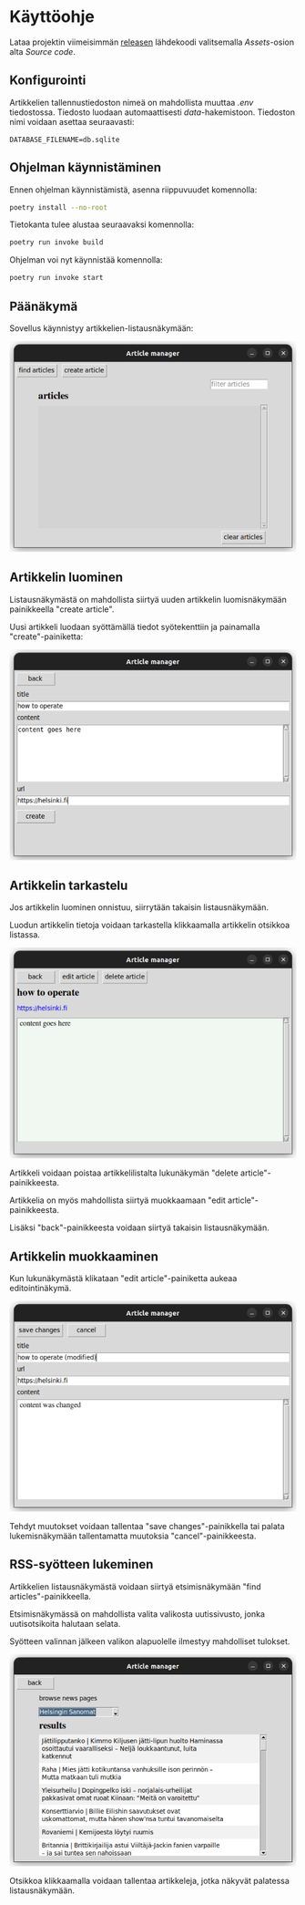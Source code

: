 # Käyttöohje

Lataa projektin viimeisimmän [releasen](https://github.com/jipeso/ohjelmistotekniikka/releases) lähdekoodi valitsemalla _Assets_-osion alta _Source code_.

## Konfigurointi

Artikkelien tallennustiedoston nimeä on mahdollista muuttaa _.env_ tiedostossa. Tiedosto luodaan automaattisesti _data_-hakemistoon. Tiedoston nimi voidaan asettaa seuraavasti:

```
DATABASE_FILENAME=db.sqlite
```

## Ohjelman käynnistäminen

Ennen ohjelman käynnistämistä, asenna riippuvuudet komennolla:

```bash
poetry install --no-root
```

Tietokanta tulee alustaa seuraavaksi komennolla:

```bash
poetry run invoke build
```

Ohjelman voi nyt käynnistää komennolla:

```bash
poetry run invoke start
```

## Päänäkymä

Sovellus käynnistyy artikkelien-listausnäkymään:

![](./kuvat/listanakyma.png)


## Artikkelin luominen

Listausnäkymästä on mahdollista siirtyä uuden artikkelin luomisnäkymään painikkeella "create article".

Uusi artikkeli luodaan syöttämällä tiedot syötekenttiin ja painamalla "create"-painiketta:

![](./kuvat/luomisnakyma.png)

## Artikkelin tarkastelu

Jos artikkelin luominen onnistuu, siirrytään takaisin listausnäkymään.

Luodun artikkelin tietoja voidaan tarkastella klikkaamalla artikkelin otsikkoa listassa.

![](./kuvat/lukemisnakyma.png)

Artikkeli voidaan poistaa artikkelilistalta lukunäkymän "delete article"-painikkeesta.

Artikkelia on myös mahdollista siirtyä muokkaamaan "edit article"-painikkeesta.

Lisäksi "back"-painikkeesta voidaan siirtyä takaisin listausnäkymään.

## Artikkelin muokkaaminen

Kun lukunäkymästä klikataan "edit article"-painiketta aukeaa editointinäkymä.

![](./kuvat/editointinakyma.png)

Tehdyt muutokset voidaan tallentaa "save changes"-painikkella tai palata lukemisnäkymään tallentamatta muutoksia "cancel"-painikkeesta.

## RSS-syötteen lukeminen

Artikkelien listausnäkymästä voidaan siirtyä etsimisnäkymään "find articles"-painikkeella.

Etsimisnäkymässä on mahdollista valita valikosta uutissivusto, jonka uutisotsikoita halutaan selata.

Syötteen valinnan jälkeen valikon alapuolelle ilmestyy mahdolliset tulokset.

![](./kuvat/etsimisnakyma.png)

Otsikkoa klikkaamalla voidaan tallentaa artikkeleja, jotka näkyvät palatessa listausnäkymään.
